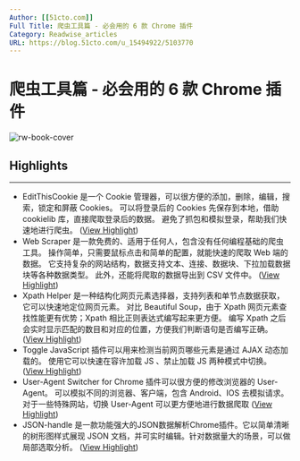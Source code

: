 ```yaml
---
Author: [[51cto.com]]
Full Title: 爬虫工具篇 - 必会用的 6 款 Chrome 插件
Category: Readwise_articles
URL: https://blog.51cto.com/u_15494922/5103770
---
```

# 爬虫工具篇 - 必会用的 6 款 Chrome 插件

![rw-book-cover](https://readwise-assets.s3.amazonaws.com/static/images/article2.74d541386bbf.png)

## Highlights
---
- EditThisCookie 是一个 Cookie 管理器，可以很方便的添加，删除，编辑，搜索，锁定和屏蔽 Cookies。
  可以将登录后的 Cookies 先保存到本地，借助 cookielib 库，直接爬取登录后的数据。
  避免了抓包和模拟登录，帮助我们快速地进行爬虫。 ([View Highlight](https://read.readwise.io/read/01h3a6ygkcvcb3y8k8938dh024))
- Web Scraper 是一款免费的、适用于任何人，包含没有任何编程基础的爬虫工具。
  操作简单，只需要鼠标点击和简单的配置，就能快速的爬取 Web 端的数据。
  它支持复杂的网站结构，数据支持文本、连接、数据块、下拉加载数据块等各种数据类型。
  此外，还能将爬取的数据导出到 CSV 文件中。 ([View Highlight](https://read.readwise.io/read/01h3a6yq6v528z66f21dbgp5rd))
- Xpath Helper 是一种结构化网页元素选择器，支持列表和单节点数据获取，
  它可以快速地定位网页元素。
  对比 Beautiful Soup，由于 Xpath 网页元素查找性能更有优势；Xpath 相比正则表达式编写起来更方便。
  编写 Xpath 之后会实时显示匹配的数目和对应的位置，方便我们判断语句是否编写正确。 ([View Highlight](https://read.readwise.io/read/01h3a6yxzd1hgkwhedhr5tf6ps))
- Toggle JavaScript 插件可以用来检测当前网页哪些元素是通过 AJAX 动态加载的。
  使用它可以快速在容许加载 JS 、禁止加载 JS 两种模式中切换。 ([View Highlight](https://read.readwise.io/read/01h3a6z8f3e0nceh7v42e9h5n5))
- User-Agent Switcher for Chrome 插件可以很方便的修改浏览器的 User-Agent。
  可以模拟不同的浏览器、客户端，包含 Android、IOS 去模拟请求。
  对于一些特殊网站，切换 User-Agent 可以更方便地进行数据爬取 ([View Highlight](https://read.readwise.io/read/01h3a6zdwzfbar013zydtbmre0))
- JSON-handle 是一款功能强大的JSON数据解析Chrome插件。它以简单清晰的树形图样式展现 JSON 文档，并可实时编辑。针对数据量大的场景，可以做局部选取分析。 ([View Highlight](https://read.readwise.io/read/01h3a6zsrhx3ttq8ag6bqkm0fb))
